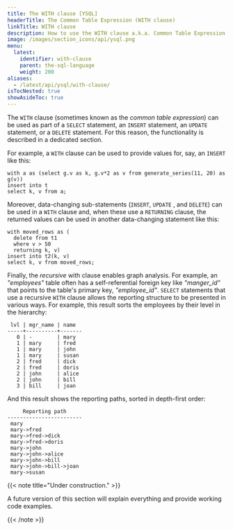 ```yaml
---
title: The WITH clause [YSQL]
headerTitle: The Common Table Expression (WITH clause)
linkTitle: WITH clause
description: How to use the WITH clause a.k.a. Common Table Expression
image: /images/section_icons/api/ysql.png
menu:
  latest:
    identifier: with-clause
    parent: the-sql-language
    weight: 200
aliases:
  - /latest/api/ysql/with-clause/
isTocNested: true
showAsideToc: true
---
```


The `WITH` clause (sometimes known as the _common table expression_) can be used as part of a `SELECT` statement, an `INSERT` statement, an `UPDATE` statement, or a `DELETE` statement. For this reason, the functionality is described in a dedicated section.

For example, a `WITH` clause can be used to provide values for, say, an `INSERT` like this:

```
with a as (select g.v as k, g.v*2 as v from generate_series(11, 20) as g(v))
insert into t
select k, v from a;
```
Moreover, data-changing sub-statements (`INSERT`, `UPDATE` , and `DELETE`) can be used in a `WITH` clause and, when these use a `RETURNING` clause, the returned values can be used in another data-changing statement like this:

```
with moved_rows as (
  delete from t1
  where v > 50
  returning k, v)
insert into t2(k, v)
select k, v from moved_rows;
```

Finally, the _recursive_ with clause enables graph analysis. For example, an _"employees"_ table often has a self-referential foreign key like _"manger_id"_ that points to the table's primary key, _"employee_id"_. `SELECT` statements that use a recursive `WITH` clause allows the reporting structure to be presented in various ways. For example, this result sorts the employees by their level in the hierarchy:

```
 lvl | mgr_name | name  
-----+----------+-------
   0 | -        | mary
   1 | mary     | fred
   1 | mary     | john
   1 | mary     | susan
   2 | fred     | dick
   2 | fred     | doris
   2 | john     | alice
   2 | john     | bill
   3 | bill     | joan
```

And this result shows the reporting paths, sorted in depth-first order:

```
     Reporting path     
------------------------
 mary
 mary->fred
 mary->fred->dick
 mary->fred->doris
 mary->john
 mary->john->alice
 mary->john->bill
 mary->john->bill->joan
 mary->susan
```

{{< note title="Under construction." >}}

A future version of this section will explain everything and provide working code examples.

{{< /note >}}


